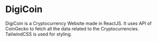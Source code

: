 # DigiCoin

DigiCoin is a Cryptocurrency Website made in ReactJS. It uses API of CoinGecko to fetch all the data related to the Cryptocurrencies. TailwindCSS is used for styling.
